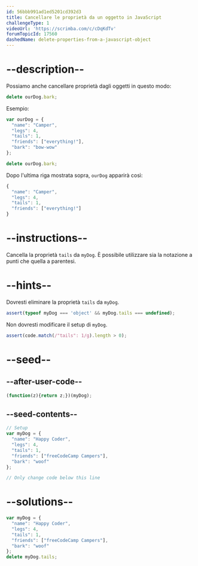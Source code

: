 ```yaml
---
id: 56bbb991ad1ed5201cd392d3
title: Cancellare le proprietà da un oggetto in JavaScript
challengeType: 1
videoUrl: 'https://scrimba.com/c/cDqKdTv'
forumTopicId: 17560
dashedName: delete-properties-from-a-javascript-object
---
```


# --description--

Possiamo anche cancellare proprietà dagli oggetti in questo modo:

```js
delete ourDog.bark;
```

Esempio:

```js
var ourDog = {
  "name": "Camper",
  "legs": 4,
  "tails": 1,
  "friends": ["everything!"],
  "bark": "bow-wow"
};

delete ourDog.bark;
```

Dopo l'ultima riga mostrata sopra, `ourDog` apparirà così:

```js
{
  "name": "Camper",
  "legs": 4,
  "tails": 1,
  "friends": ["everything!"]
}
```

# --instructions--

Cancella la proprietà `tails` da `myDog`. È possibile utilizzare sia la notazione a punti che quella a parentesi.

# --hints--

Dovresti eliminare la proprietà `tails` da `myDog`.

```js
assert(typeof myDog === 'object' && myDog.tails === undefined);
```

Non dovresti modificare il setup di `myDog`.

```js
assert(code.match(/"tails": 1/g).length > 0);
```

# --seed--

## --after-user-code--

```js
(function(z){return z;})(myDog);
```

## --seed-contents--

```js
// Setup
var myDog = {
  "name": "Happy Coder",
  "legs": 4,
  "tails": 1,
  "friends": ["freeCodeCamp Campers"],
  "bark": "woof"
};

// Only change code below this line
```

# --solutions--

```js
var myDog = {
  "name": "Happy Coder",
  "legs": 4,
  "tails": 1,
  "friends": ["freeCodeCamp Campers"],
  "bark": "woof"
};
delete myDog.tails;
```
